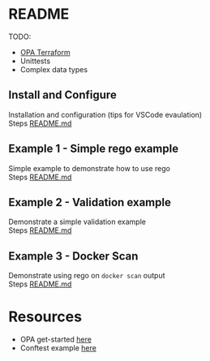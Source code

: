 # README

TODO:
* [OPA Terraform](https://www.openpolicyagent.org/docs/v0.11.0/terraform/)
* Unittests
* Complex data types 

## Install and Configure
Installation and configuration (tips for VSCode evaulation)  
Steps [README.md](./00_setup/README.md)  

## Example 1 - Simple rego example
Simple example to demonstrate how to use rego  
Steps [README.md](./01_simplpe_rego_example/README.md)  

## Example 2 - Validation example
Demonstrate a simple validation example  
Steps [README.md](./02_validate_example/README.md)  

## Example 3 - Docker Scan
Demonstrate using rego on `docker scan` output  
Steps [README.md](./03_conftest_docker_scan/README.md)  

# Resources
* OPA get-started [here](https://www.openpolicyagent.org/docs/v0.11.0/get-started)  
* Conftest example [here](https://blog.madhuakula.com/dockerfile-security-checks-using-opa-rego-policies-with-conftest-32ab2316172f)  